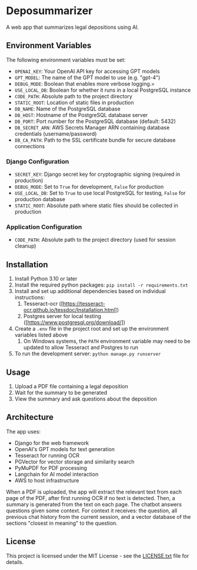 # Deposummarizer

A web app that summarizes legal depositions using AI. 

## Environment Variables

The following environment variables must be set:
- `OPENAI_KEY`: Your OpenAI API key for accessing GPT models
- `GPT_MODEL`: The name of the GPT model to use (e.g. "gpt-4")
- `DEBUG_MODE`: Boolean that enables more verbose logging.=
- `USE_LOCAL_DB`: Boolean for whether it runs in a local PostgreSQL instance
- `CODE_PATH`: Absolute path to the project directory
- `STATIC_ROOT`: Location of static files in production
- `DB_NAME`: Name of the PostgreSQL database
- `DB_HOST`: Hostname of the PostgreSQL database server
- `DB_PORT`: Port number for the PostgreSQL database (default: 5432)
- `DB_SECRET_ARN`: AWS Secrets Manager ARN containing database credentials (username/password)
- `DB_CA_PATH`: Path to the SSL certificate bundle for secure database connections

### Django Configuration
- `SECRET_KEY`: Django secret key for cryptographic signing (required in production)
- `DEBUG_MODE`: Set to `True` for development, `False` for production
- `USE_LOCAL_DB`: Set to `True` to use local PostgreSQL for testing, `False` for production database
- `STATIC_ROOT`: Absolute path where static files should be collected in production

### Application Configuration
- `CODE_PATH`: Absolute path to the project directory (used for session cleanup)

## Installation

1. Install Python 3.10 or later
2. Install the required python packages: `pip install -r requirements.txt`
3. Install and set up additional dependencies based on individual instructions:
   1. Tesseract-ocr ([https://tesseract-ocr.github.io/tessdoc/Installation.html])
   2. Postgres server for local testing ([https://www.postgresql.org/download/])
4. Create a `.env` file in the project root and set up the environment variables listed above
   1. On Windows systems, the `PATH` environment variable may need to be updated to allow Tesseract and Postgres to run
5. To run the development server: `python manage.py runserver`

## Usage

1. Upload a PDF file containing a legal deposition
2. Wait for the summary to be generated
3. View the summary and ask questions about the deposition

## Architecture

The app uses:
- Django for the web framework
- OpenAI's GPT models for text generation
- Tesseract for running OCR
- PGVector for vector storage and similarity search
- PyMuPDF for PDF processing
- Langchain for AI model interaction
- AWS to host infrastructure

When a PDF is uploaded, the app will extract the relevant text from each page of the PDF, after first running OCR if no text is detected. Then, a summary is generated from the text on each page. The chatbot answers questions given some context. For context it receives: the question, all previous chat history from the current session, and a vector database of the sections "closest in meaning" to the question.

## License

This project is licensed under the MIT License - see the [LICENSE.txt](LICENSE.txt) file for details.
